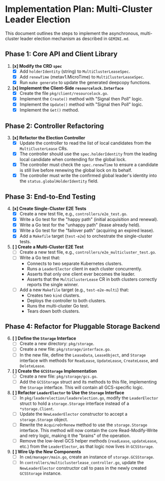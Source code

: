 # Implementation Plan: Multi-Cluster Leader Election

This document outlines the steps to implement the asynchronous, multi-cluster leader election mechanism as described in `GEMINI.md`.

## Phase 1: Core API and Client Library

1.  **[x] Modify the CRD `spec`**
    -   [x] Add `holderIdentity` (string) to `MultiClusterLeaseSpec`.
    -   [x] Add `renewTime` (metav1.MicroTime) to `MultiClusterLeaseSpec`.
    -   [x] Run `make generate` to update the generated deepcopy functions.

2.  **[x] Implement the Client-Side `resourcelock.Interface`**
    -   [x] Create the file `pkg/client/resourcelock.go`.
    -   [x] Implement the `Create()` method with "Signal then Poll" logic.
    -   [x] Implement the `Update()` method with "Signal then Poll" logic.
    -   [x] Implement the `Get()` method.

## Phase 2: Controller Refactoring

3.  **[x] Refactor the Election Controller**
    -   [x] Update the controller to read the list of local candidates from the `MultiClusterLease` CRs.
    -   [x] The controller should use the `spec.holderIdentity` from the leading local candidate when contending for the global lock.
    -   [x] The controller must check the `spec.renewTime` to ensure a candidate is still live before renewing the global lock on its behalf.
    -   [x] The controller must write the confirmed global leader's identity into the `status.globalHolderIdentity` field.

## Phase 3: End-to-End Testing

4.  **[x] Create Single-Cluster E2E Tests**
    -   [x] Create a new test file, e.g., `controllers/e2e_test.go`.
    -   [x] Write a Go test for the "happy path" (initial acquisition and renewal).
    -   [x] Write a Go test for the "unhappy path" (lease already held).
    -   [x] Write a Go test for the "failover path" (acquiring an expired lease).
    -   [x] Add a `Makefile` target (`test-e2e`) to orchestrate the single-cluster tests.

5.  **[ ] Create a Multi-Cluster E2E Test**
    -   [ ] Create a new test file, e.g., `controllers/e2e_multicluster_test.go`.
    -   [ ] Write a Go test that:
        -   Connects to two separate Kubernetes clusters.
        -   Runs a `LeaderElector` client in each cluster concurrently.
        -   Asserts that only one client ever becomes the leader.
        -   Asserts that the `MultiClusterLease` CR in both clusters correctly reports the single winner.
    -   [ ] Add a new `Makefile` target (e.g., `test-e2e-multi`) that:
        -   Creates two `kind` clusters.
        -   Deploys the controller to both clusters.
        -   Runs the multi-cluster Go test.
        -   Tears down both clusters.

## Phase 4: Refactor for Pluggable Storage Backend

6.  **[ ] Define the `Storage` Interface**
    -   [ ] Create a new directory: `pkg/storage`.
    -   [ ] Create a new file: `pkg/storage/interface.go`.
    -   [ ] In the new file, define the `LeaseData`, `LeaseObject`, and `Storage` interface with methods for `ReadLease`, `UpdateLease`, `CreateLease`, and `DeleteLease`.

7.  **[ ] Create the `GCSStorage` Implementation**
    -   [ ] Create a new file: `pkg/storage/gcs.go`.
    -   [ ] Add the `GCSStorage` struct and its methods to this file, implementing the `Storage` interface. This will contain all GCS-specific logic.

8.  **[ ] Refactor `LeaderElector` to Use the `Storage` Interface**
    -   [ ] In `pkg/leaderelection/leaderelection.go`, modify the `LeaderElector` struct to hold a `storage.Storage` interface instead of a `*storage.Client`.
    -   [ ] Update the `NewLeaderElector` constructor to accept a `storage.Storage` object.
    -   [ ] Rewrite the `AcquireOrRenew` method to use the `storage.Storage` interface. This method will now contain the core Read-Modify-Write and retry logic, making it the "brains" of the operation.
    -   [ ] Remove the low-level GCS helper methods (`readLease`, `updateLease`, etc.) from the `LeaderElector`, as that logic now lives in `GCSStorage`.

9.  **[ ] Wire Up the New Components**
    -   [ ] In `cmd/manager/main.go`, create an instance of `storage.GCSStorage`.
    -   [ ] In `controllers/multiclusterlease_controller.go`, update the `NewLeaderElector` constructor call to pass in the newly created `GCSStorage` instance.
